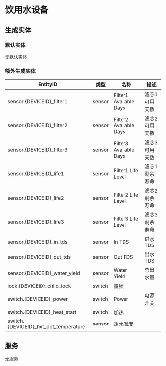 # 饮用水设备

## 生成实体
### 默认实体
无默认实体

### 额外生成实体

EntityID | 类型 | 名称 | 描述
--- | --- | --- | --- 
sensor.{DEVICEID}_filter1 | sensor | Filter1 Available Days | 滤芯1可用天数
sensor.{DEVICEID}_filter2 | sensor | Filter2 Available Days | 滤芯2可用天数
sensor.{DEVICEID}_filter3 | sensor | Filter3 Available Days | 滤芯3可用天数
sensor.{DEVICEID}_life1 | sensor | Filter1 Life Level | 滤芯1剩余寿命
sensor.{DEVICEID}_life2 | sensor | Filter2 Life Level | 滤芯2剩余寿命
sensor.{DEVICEID}_life3 | sensor | Filter3 Life Level | 滤芯3剩余寿命
sensor.{DEVICEID}_in_tds | sensor | In TDS | 进水TDS
sensor.{DEVICEID}_out_tds | sensor | Out TDS | 出水TDS
sensor.{DEVICEID}_water_yield | sensor | Water Yield | 总出水量
lock.{DEVICEID}_child_lock | switch | 童锁
switch.{DEVICEID}_power | switch | Power | 电源开关
switch.{DEVICEID}_heat_start | switch | 加热
switch.{DEVICEID}_hot_pot_temperature | sensor | 热水温度

## 服务
无服务
